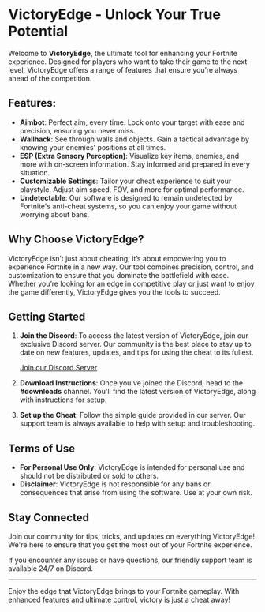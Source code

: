 # VictoryEdge - Unlock Your True Potential

Welcome to **VictoryEdge**, the ultimate tool for enhancing your Fortnite experience. Designed for players who want to take their game to the next level, VictoryEdge offers a range of features that ensure you’re always ahead of the competition.

## Features:
- **Aimbot**: Perfect aim, every time. Lock onto your target with ease and precision, ensuring you never miss.
- **Wallhack**: See through walls and objects. Gain a tactical advantage by knowing your enemies' positions at all times.
- **ESP (Extra Sensory Perception)**: Visualize key items, enemies, and more with on-screen information. Stay informed and prepared in every situation.
- **Customizable Settings**: Tailor your cheat experience to suit your playstyle. Adjust aim speed, FOV, and more for optimal performance.
- **Undetectable**: Our software is designed to remain undetected by Fortnite's anti-cheat systems, so you can enjoy your game without worrying about bans.
  
## Why Choose VictoryEdge?
VictoryEdge isn’t just about cheating; it’s about empowering you to experience Fortnite in a new way. Our tool combines precision, control, and customization to ensure that you dominate the battlefield with ease. Whether you’re looking for an edge in competitive play or just want to enjoy the game differently, VictoryEdge gives you the tools to succeed.

## Getting Started
1. **Join the Discord**: To access the latest version of VictoryEdge, join our exclusive Discord server. Our community is the best place to stay up to date on new features, updates, and tips for using the cheat to its fullest.
   
   [Join our Discord Server](https://discadia.com/demonhub/)

2. **Download Instructions**: Once you've joined the Discord, head to the **#downloads** channel. You'll find the latest version of VictoryEdge, along with instructions for setup.

3. **Set up the Cheat**: Follow the simple guide provided in our server. Our support team is always available to help with setup and troubleshooting.

## Terms of Use
- **For Personal Use Only**: VictoryEdge is intended for personal use and should not be distributed or sold to others.
- **Disclaimer**: VictoryEdge is not responsible for any bans or consequences that arise from using the software. Use at your own risk.

## Stay Connected
Join our community for tips, tricks, and updates on everything VictoryEdge! We're here to ensure that you get the most out of your Fortnite experience.

If you encounter any issues or have questions, our friendly support team is available 24/7 on Discord.

---

Enjoy the edge that VictoryEdge brings to your Fortnite gameplay. With enhanced features and ultimate control, victory is just a cheat away!
